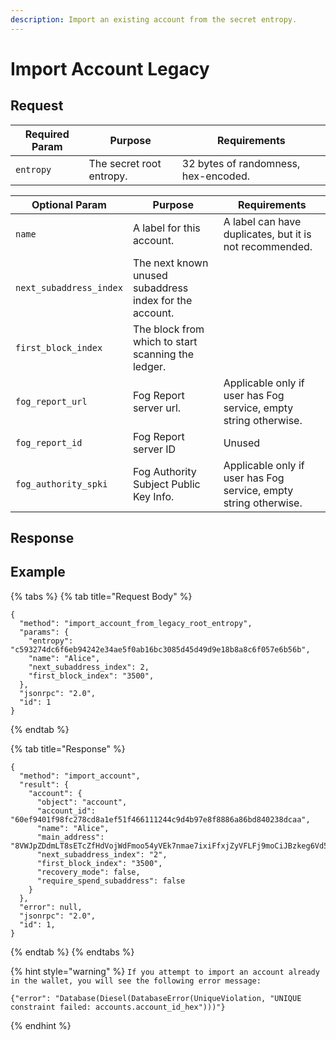 ```yaml
---
description: Import an existing account from the secret entropy.
---
```


# Import Account Legacy

## Request

| Required Param | Purpose                  | Requirements                         |
| -------------- | ------------------------ | ------------------------------------ |
| `entropy`      | The secret root entropy. | 32 bytes of randomness, hex-encoded. |

| Optional Param          | Purpose                                                 | Requirements                                                     |
| ----------------------- | ------------------------------------------------------- | ---------------------------------------------------------------- |
| `name`                  | A label for this account.                               | A label can have duplicates, but it is not recommended.          |
| `next_subaddress_index` | The next known unused subaddress index for the account. |                                                                  |
| `first_block_index`     | The block from which to start scanning the ledger.      |                                                                  |
| `fog_report_url`        | Fog Report server url.                                  | Applicable only if user has Fog service, empty string otherwise. |
| `fog_report_id`         | Fog Report server ID                                    | Unused                                                           |
| `fog_authority_spki`    | Fog Authority Subject Public Key Info.                  | Applicable only if user has Fog service, empty string otherwise. |

## Response

## Example

{% tabs %}
{% tab title="Request Body" %}
```
{
  "method": "import_account_from_legacy_root_entropy",
  "params": {
    "entropy": "c593274dc6f6eb94242e34ae5f0ab16bc3085d45d49d9e18b8a8c6f057e6b56b",
    "name": "Alice",
    "next_subaddress_index": 2,
    "first_block_index": "3500",
  },
  "jsonrpc": "2.0",
  "id": 1
}
```
{% endtab %}

{% tab title="Response" %}
```
{
  "method": "import_account",
  "result": {
    "account": {
      "object": "account",
      "account_id": "60ef9401f98fc278cd8a1ef51f466111244c9d4b97e8f8886a86bd840238dcaa",
      "name": "Alice",
      "main_address": "8VWJpZDdmLT8sETcZfHdVojWdFmoo54yVEk7nmae7ixiFfxjZyVFLFj9moCiJBzkeg6Vd5BPXbbwrDvoZuxWZWsyU3G3rEvQdqZBmEbfh7x",
      "next_subaddress_index": "2",
      "first_block_index": "3500",
      "recovery_mode": false,
      "require_spend_subaddress": false
    }
  },
  "error": null,
  "jsonrpc": "2.0",
  "id": 1,
}
```
{% endtab %}
{% endtabs %}

{% hint style="warning" %}
`If you attempt to import an account already in the wallet, you will see the following error message:`

```
{"error": "Database(Diesel(DatabaseError(UniqueViolation, "UNIQUE constraint failed: accounts.account_id_hex")))"}
```
{% endhint %}
